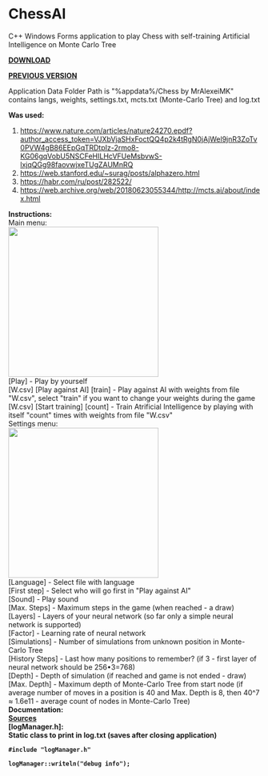 # ChessAI
 C++ Windows Forms application to play Chess with self-training Artificial Intelligence on Monte Carlo Tree  
   
<b><a href="https://github.com/MrAlexeiMK/Chess/raw/main/%D0%A8%D0%B0%D1%85%D0%BC%D0%B0%D1%82%D1%8B%20(%D1%83%D1%81%D1%82%D0%B0%D0%BD%D0%BE%D0%B2%D1%89%D0%B8%D0%BA).msi">DOWNLOAD</b></a>  
  
<b><a href="https://github.com/MrAlexeiMK/Chess">PREVIOUS VERSION</b></a>  
  
Application Data Folder Path is "%appdata%/Chess by MrAlexeiMK" contains langs, weights, settings.txt, mcts.txt (Monte-Carlo Tree) and log.txt 
  
<b>Was used:</b>  
1) https://www.nature.com/articles/nature24270.epdf?author_access_token=VJXbVjaSHxFoctQQ4p2k4tRgN0jAjWel9jnR3ZoTv0PVW4gB86EEpGqTRDtpIz-2rmo8-KG06gqVobU5NSCFeHILHcVFUeMsbvwS-lxjqQGg98faovwjxeTUgZAUMnRQ  
2) https://web.stanford.edu/~surag/posts/alphazero.html  
3) https://habr.com/ru/post/282522/  
4) https://web.archive.org/web/20180623055344/http://mcts.ai/about/index.html  
  
<b>Instructions:</b>  
Main menu:  
<img src="https://user-images.githubusercontent.com/25348980/161140081-a0416ed0-ba0c-49d6-9fb0-664aa720bcb1.png" width="300"></img>  
[Play] - Play by yourself  
[W.csv] [Play against AI] [train] - Play against AI with weights from file "W.csv", select "train" if you want to change your weights during the game  
[W.csv] [Start training] [count] - Train Atrificial Intelligence by playing with itself "count" times with weights from file "W.csv"  
Settings menu:  
<img src="https://user-images.githubusercontent.com/25348980/161140928-59075c0e-d62a-4930-b799-21aeb34e553b.png" width="300"></img>  
[Language] - Select file with language  
[First step] - Select who will go first in "Play against AI"  
[Sound] - Play sound  
[Max. Steps] - Maximum steps in the game (when reached - a draw)  
[Layers] - Layers of your neural network (so far only a simple neural network is supported)  
[Factor] - Learning rate of neural network  
[Simulations] - Number of simulations from unknown position in Monte-Carlo Tree  
[History Steps] - Last how many positions to remember? (if 3 - first layer of neural network should be 256•3=768)  
[Depth] - Depth of simulation (if reached and game is not ended - draw)  
[Max. Depth] - Maximum depth of Monte-Carlo Tree from start node (if average number of moves in a position is 40 and Max. Depth is 8, then 40^7 ≈ 1.6e11 - average count of nodes in Monte-Carlo Tree)  
<b>Documentation:<b>  
<b><a href="https://github.com/MrAlexeiMK/ChessAI/tree/main/Chess">Sources</b></a>  
 [<b>logManager.h</b>]:  
 Static class to print in log.txt  (saves after closing application)  
 ```
#include "logManager.h"
 
logManager::writeln("debug info");
 ```
